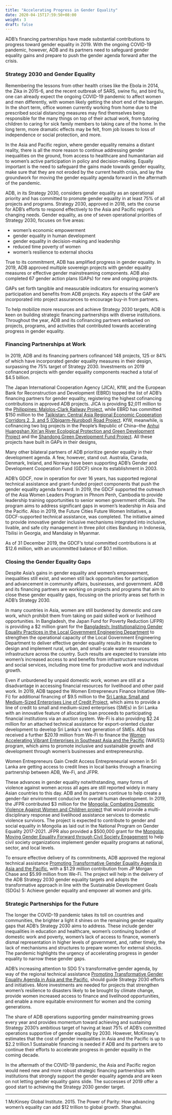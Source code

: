 ```yaml
---
title: "Accelerating Progress in Gender Equality"
date: 2020-04-15T17:59:50+08:00
weight: 3
draft: false
---
```


ADB’s financing partnerships have made substantial contributions to progress toward gender equality in 2019. With the ongoing COVID-19 pandemic, however, ADB and its partners need to safeguard gender equality gains and prepare to push the gender agenda forward after the crisis.

### Strategy 2030 and Gender Equality

Remembering the lessons from other health crises like the Ebola in 2014, the Zika in 2015-6, and the recent outbreak of SARS, swine flu, and bird flu, one can already expect the ongoing COVID-19 pandemic to affect women and men differently, with women likely getting the short end of the bargain. In the short term, office women currently working from home due to the prescribed social distancing measures may find themselves being responsible for the many things on top of their actual work, from tutoring children to caring for sick family members to taking care of the home. In the long term, more dramatic effects may be felt, from job losses to loss of independence or social protection, and more.

In the Asia and Pacific region, where gender equality remains a distant reality, there is all the more reason to continue addressing gender inequalities on the ground, from access to healthcare and humanitarian aid to women’s active participation in policy and decision-making. Equally important is the need to safeguard the gains made towards gender equality, make sure that they are not eroded by the current health crisis, and lay the groundwork for moving the gender equality agenda forward in the aftermath of the pandemic.

ADB, in its Strategy 2030, considers gender equality as an operational priority and has committed to promote gender equality in at least 75% of all projects and programs. Strategy 2030, approved in 2018, sets the course for ADB’s efforts to respond effectively to the Asia and Pacific region’s changing needs. Gender equality, as one of seven operational priorities of Strategy 2030, focuses on five areas:

* women’s economic empowerment
* gender equality in human development
* gender equality in decision-making and leadership
* reduced time poverty of women
* women’s resilience to external shocks

True to its commitment, ADB has amplified progress in gender equality. In 2019, ADB approved multiple sovereign projects with gender equality measures or effective gender mainstreaming components. ADB also completed 67 gender action plans (GAPs) for new and ongoing projects.

GAPs set forth tangible and measurable indicators for ensuring women’s participation and benefits from ADB projects. Key aspects of the GAP are incorporated into project assurances to encourage buy-in from partners.

To help mobilize more resources and achieve Strategy 2030 targets, ADB is keen on building strategic financing partnerships with diverse institutions. Throughout the year, ADB and its cofinancing partners embarked on projects, programs, and activities that contributed towards accelerating progress in gender equality.

### Financing Partnerships at Work

In 2019, ADB and its financing partners cofinanced 148 projects, 125 or 84% of which have incorporated gender equality measures in their design, surpassing the 75% target of Strategy 2030. Investments on 2019 cofinanced projects with gender equality components reached a total of $4.5 billion.

The Japan International Cooperation Agency (JICA), KfW, and the European Bank for Reconstruction and Development (EBRD) topped the list of ADB’s financing partners for gender equality, registering the highest cofinancing contributions in approved ADB projects. JICA is providing $2,011 million to the [Philippines: Malolos-Clark Railway Project](https://www.adb.org/projects/52083-001/main), while EBRD has committed $150 million to the [Tajikistan: Central Asia Regional Economic Cooperation Corridors 2, 3, and 5 (Obigarm-Nurobod) Road Project](https://www.adb.org/projects/52042-001/main). KfW, meanwhile, is cofinancing two big projects in the People’s Republic of China─the [Anhui Huangshan Xin'an River Ecological Protection and Green Development Project](https://www.adb.org/projects/52026-001/main) and the [Shandong Green Development Fund Project](https://www.adb.org/projects/51194-001/main). All these projects have built in GAPs in their designs,

Many other bilateral partners of ADB prioritize gender equality in their development agenda. A few, however, stand out. Australia, Canada, Denmark, Ireland, and Norway have been supporting ADB’s Gender and Development Cooperation Fund (GDCF) since its establishment in 2003.

ADB’s GDCF, now in operation for over 16 years, has supported regional technical assistance and grant-funded project components that push the gender equality agenda forward. In 2019, the GDCF supported the outreach of the Asia Women Leaders Program in Phnom Penh, Cambodia to provide leadership training opportunities to senior women government officials. The program aims to address significant gaps in women’s leadership in Asia and the Pacific. Also in 2019, the Future Cities Future Women Initiatives, a GDCF-supported technical assistance, was completed. The initiative aimed to provide innovative gender inclusive mechanisms integrated into inclusive, livable, and safe city management in three pilot cities Bandung in Indonesia, Tbilisi in Georgia, and Mandalay in Myanmar.

As of 31 December 2019, the GDCF’s total committed contributions is at $12.6 million, with an uncommitted balance of $0.1 million.

### Closing the Gender Equality Gaps

Despite Asia’s gains in gender equality and women’s empowerment, inequalities still exist, and women still lack opportunities for participation and advancement in community affairs, businesses, and government. ADB and its financing partners are working on projects and programs that aim to close these gender equality gaps, focusing on the priority areas set forth in ADB’s Strategy 2030.

In many countries in Asia, women are still burdened by domestic and care work, which prohibit them from taking on paid skilled work or livelihood opportunities. In Bangladesh, the Japan Fund for Poverty Reduction (JFPR) is providing a $2 million grant for the [Bangladesh: Institutionalizing Gender Equality Practices in the Local Government Engineering Department](https://www.adb.org/projects/51319-001/main#project-overview) to strengthen the operational capacity of the Local Government Engineering Department to deliver effective gender equality results in its mandate to design and implement rural, urban, and small-scale water resources infrastructure across the country. Such results are expected to translate into women’s increased access to and benefits from infrastructure resources and social services, including more time for productive work and individual growth.

Even if unburdened by unpaid domestic work, women are still at a disadvantage in accessing financial resources for livelihood and other paid work. In 2019, ADB tapped the Women Entrepreneurs Finance Initiative (We-Fi) for additional financing of $9.5 million to the [Sri Lanka: Small and Medium-Sized Enterprises Line of Credit Project](https://www.adb.org/projects/49273-001/main#project-overview), which aims to provide a line of credit to small and medium-sized enterprises (SMEs) in Sri Lanka with an innovative feature of allocating loan proceeds to participating financial institutions via an auction system. We-Fi is also providing $2.24 million for an attached technical assistance for export-oriented cluster development to develop Sri Lanka's next generation of SMEs. ADB has received a further $20.19 million from We-Fi to finance the [Women Accelerating Vibrant Enterprises in Southeast Asia and the Pacific](https://www.adb.org/news/new-we-fi-financing-enhance-adbs-support-women-led-smes-viet-nam-and-pacific) (WAVES) program, which aims to promote inclusive and sustainable growth and development through women’s businesses and entrepreneurship.

Women Entrepreneurs Gain Credit Access Entrepreneurial women in Sri Lanka are getting access to credit lines in local banks through a financing partnership between ADB, We-Fi, and JFPR. <Full story>

These advances in gender equality notwithstanding, many forms of violence against women across all ages are still reported widely in many Asian countries to this day. ADB and its partners continue to help create a gender-fair environment conducive for overall human development. In 2019, the JFPR contributed $3 million for the [Mongolia: Combating Domestic Violence Against Women and Children project](https://www.adb.org/projects/52314-001/main#project-overview) that would provide a multi-disciplinary response and livelihood assistance services to domestic violence survivors. The project is expected to contribute to gender and social equality in Mongolia as laid out in the National Program on Gender Equality 2017-2021. JFPR also provided a $500,000 grant for the [Mongolia: Moving Gender Equality Forward through Civil Society Engagement](https://www.adb.org/projects/52314-001/main#project-overview) to help civil society organizations implement gender equality programs at national, sector, and local levels.

To ensure effective delivery of its commitments, ADB approved the regional technical assistance [Promoting Transformative Gender Equality Agenda in Asia and the Pacific](https://www.adb.org/projects/52214-001/main#project-overview), with a $1.29 million contribution from JP Morgan Chase and $5.99 million from We-Fi. The project will help in the delivery of the ADB Strategy 2030 gender equality targets and adopts the transformative approach in line with the Sustainable Development Goals (SDGs) 5: Achieve gender equality and empower all women and girls.

### Strategic Partnerships for the Future

The longer the COVID-19 pandemic takes its toll on countries and communities, the brighter a light it shines on the remaining gender equality gaps that ADB’s Strategy 2030 aims to address. These include gender inequalities in education and healthcare, women’s continuing burden of domestic work and poverty, women’s lack of access to finance, women’s dismal representation in higher levels of government, and, rather timely, the lack of mechanisms and structures to prepare women for external shocks. The pandemic highlights the urgency of accelerating progress in gender equality to narrow these gender gaps.

ADB’s increasing attention to SDG 5's transformative gender agenda, by way of the regional technical assistance [Promoting Transformative Gender Equality Agenda in Asia and the Pacific](https://www.adb.org/projects/52214-001/main#project-overview), should guide Strategy 2030 efforts and initiatives. More investments are needed for projects that strengthen women’s resilience to disasters likely to be brought by climate change, provide women increased access to finance and livelihood opportunities, and enable a more equitable environment for women and the coming generations.

The share of ADB operations supporting gender mainstreaming grows every year and provides momentum toward achieving and sustaining Strategy 2030’s ambitious target of having at least 75% of ADB’s committed operations supportive of gender equality by 2030. However, McKinsey's estimates that the cost of gender inequalities in Asia and the Pacific is up to $2.2 trillion.1 Sustainable financing is needed if ADB and its partners are to continue their efforts to accelerate progress in gender equality in the coming decade.

In the aftermath of the COVID-19 pandemic, the Asia and Pacific region would need new and more robust strategic financing partnerships with institutions that strongly support the gender equality agenda and are keen on not letting gender equality gains slide. The successes of 2019 offer a good start to achieving the Strategy 2030 gender target.

---

1 McKinsey Global Institute. 2015. The Power of Parity: How advancing women’s equality can add $12 trillion to global growth. Shanghai.
